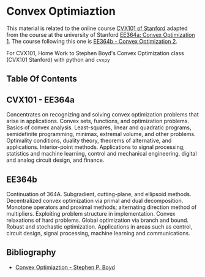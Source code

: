 # Convex Optimiaztion

This material is related to the online course [CVX101 of Stanford]() adapted from the course at the university of Stanford [EE364a: Convex Optimization 1](https://web.stanford.edu/class/ee364a/). The course following this one is [EE364b - Convex Optimization 2](http://web.stanford.edu/class/ee364b/).

For CVX101, Home Work to Stephen Boyd's Convex Optimization class (CVX101 Stanford) with python and `cvxpy`

## Table Of Contents

## CVX101 - EE364a

Concentrates on recognizing and solving convex optimization problems that arise in applications. Convex sets, functions, and optimization problems. Basics of convex analysis. Least-squares, linear and quadratic programs, semidefinite programming, minimax, extremal volume, and other problems. Optimality conditions, duality theory, theorems of alternative, and applications. Interior-point methods. Applications to signal processing, statistics and machine learning, control and mechanical engineering, digital and analog circuit design, and finance.


## EE364b

Continuation of 364A. Subgradient, cutting-plane, and ellipsoid methods. Decentralized convex optimization via primal and dual decomposition. Monotone operators and proximal methods; alternating direction method of multipliers. Exploiting problem structure in implementation. Convex relaxations of hard problems. Global optimization via branch and bound. Robust and stochastic optimization. Applications in areas such as control, circuit design, signal processing, machine learning and communications.



## Bibliography
* [Convex Optimiaztion - Stephen P. Boyd](https://web.stanford.edu/~boyd/cvxbook/bv_cvxbook.pdf)

